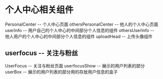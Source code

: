 # 个人中心相关组件
PersonalCenter -- 个人中心页面
othersPersonalCenter -- 他人的个人中心页面
userInfo -- 用户自己的个人中心的中间部分个人信息的组件
othersUserInfo -- 他人用户的个人中心的中间部分个人信息的组件
uploadHead -- 上传头像组件
## userfocus -- 关注与粉丝
UserFocus -- 关注与粉丝页面
userfocusShow -- 展示的用户列表的部分
userBox -- 展示的用户列表的部分用的存放用户信息的盒子
